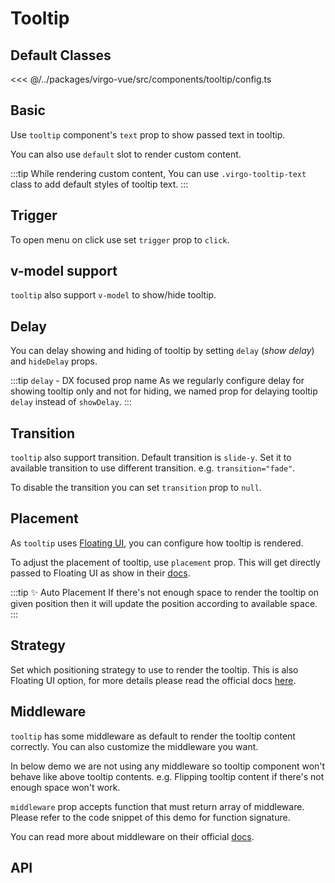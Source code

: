 <script lang="ts" setup>
import tooltipApi from '@virgo-ui/vue/component-meta/tooltip.json';
</script>

# Tooltip <new-badge/>

## Default Classes

<<< @/../packages/virgo-vue/src/components/tooltip/config.ts

<!-- 👉 Basic -->
## Basic

Use `tooltip` component's `text` prop to show passed text in tooltip.

You can also use `default` slot to render custom content.

<demo src="../../components/demos/tooltip/demo-tooltip-basic.vue"></demo>

:::tip
While rendering custom content, You can use `.virgo-tooltip-text` class to add default styles of tooltip text.
:::


<!-- 👉 Trigger -->
## Trigger

To open menu on click use set `trigger` prop to `click`.

<demo src="../../components/demos/tooltip/demo-tooltip-trigger.vue"></demo>


<!-- 👉 v-model support -->
## v-model support

`tooltip` also support `v-model` to show/hide tooltip.

<demo src="../../components/demos/tooltip/demo-tooltip-v-model-support.vue"></demo>

<!-- 👉 Delay -->
## Delay

You can delay showing and hiding of tooltip by setting `delay` (_show delay_) and `hideDelay` props.

<demo src="../../components/demos/tooltip/demo-tooltip-delay.vue"></demo>

:::tip `delay` - DX focused prop name
As we regularly configure delay for showing tooltip only and not for hiding, we named prop for delaying tooltip `delay` instead of `showDelay`.
:::

<!-- 👉 Transition -->
## Transition

`tooltip` also support transition. Default transition is `slide-y`. Set it to available transition to use different transition. e.g. `transition="fade"`.

To disable the transition you can set `transition` prop to `null`.

<demo src="../../components/demos/tooltip/demo-tooltip-transition.vue"></demo>

<!-- 👉 Placement -->
## Placement

As `tooltip` uses [Floating UI](https://floating-ui.com/), you can configure how tooltip is rendered.

To adjust the placement of tooltip, use `placement` prop. This will get directly passed to Floating UI as show in their [docs](https://floating-ui.com/docs/computePosition#placement).

<demo src="../../components/demos/tooltip/demo-tooltip-placement.vue"></demo>

:::tip ✨ Auto Placement
If there's not enough space to render the tooltip on given position then it will update the position according to available space.
:::


<!-- 👉 Strategy -->
## Strategy

Set which positioning strategy to use to render the tooltip. This is also Floating UI option, for more details please read the official docs [here](https://floating-ui.com/docs/computeposition#strategy).

<demo src="../../components/demos/tooltip/demo-tooltip-strategy.vue"></demo>


<!-- 👉 Middleware -->
## Middleware

`tooltip` has some middleware as default to render the tooltip content correctly. You can also customize the middleware you want.

In below demo we are not using any middleware so tooltip component won't behave like above tooltip contents. e.g. Flipping tooltip content if there's not enough space won't work.

`middleware` prop accepts function that must return array of middleware. Please refer to the code snippet of this demo for function signature.

You can read more about middleware on their official [docs](https://floating-ui.com/docs/computePosition#middleware).

<demo src="../../components/demos/tooltip/demo-tooltip-middleware.vue"></demo>

<!-- 👉 API -->
## API

<api title="Tooltip" :api="tooltipApi"></Api>

